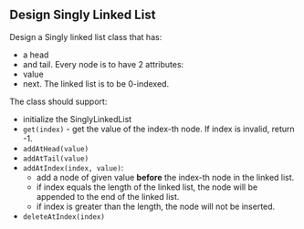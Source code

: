 ## Design Singly Linked List

Design a Singly linked list class that has:

- a head
- and tail.
  Every node is to have 2 attributes:
- value
- next.
  The linked list is to be 0-indexed.

The class should support:

- initialize the SinglyLinkedList
- `get(index)` - get the value of the index-th node. If index is invalid, return -1.
- `addAtHead(value)`
- `addAtTail(value)`
- `addAtIndex(index, value)`:
  - add a node of given value **before** the index-th node in the linked list.
  - if index equals the length of the linked list, the node will be appended to the end of the linked list.
  - if index is greater than the length, the node will not be inserted.
- `deleteAtIndex(index)`
